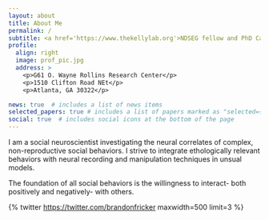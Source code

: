 ```yaml
---
layout: about
title: About Me
permalink: /
subtitle: <a href='https://www.thekellylab.org'>NDSEG fellow and PhD Candidate in The Kelly lab at Emory University</a>. 
profile:
  align: right
  image: prof_pic.jpg
  address: >
    <p>G61 O. Wayne Rollins Research Center</p>
    <p>1510 Clifton Road NEt</p>
    <p>Atlanta, GA 30322</p>

news: true  # includes a list of news items
selected_papers: true # includes a list of papers marked as "selected={true}"
social: true  # includes social icons at the bottom of the page
---
```


I am a social neuroscientist investigating the neural correlates of complex, non-reproductive social behaviors. I strive to integrate ethologically relevant behaviors with neural recording and manipulation techniques in unsual models. 

The foundation of all social behaviors is the willingness to interact- both positively and negatively- with others. 











{% twitter https://twitter.com/brandonfricker maxwidth=500 limit=3 %}